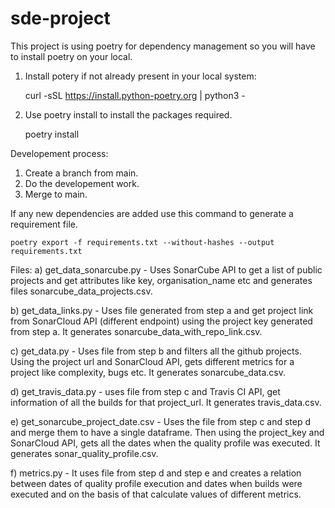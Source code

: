 # sde-project

This project is using poetry for dependency management so you will have to install poetry on your local.

1. Install potery if not already present in your local system:
    
    curl -sSL https://install.python-poetry.org | python3 -
2. Use poetry install to install the packages required.
    
    poetry install  

Developement process:
1. Create a branch from main.
2. Do the developement work.
3. Merge to main.


If any new dependencies are added use this command to generate a requirement file.
    
    poetry export -f requirements.txt --without-hashes --output requirements.txt

Files: 
a) get_data_sonarcube.py - Uses SonarCube API to get a list of public projects and get attributes like key, organisation_name etc and generates files sonarcube_data_projects.csv.

b) get_data_links.py - Uses file generated from step a and get project link from SonarCloud API (different endpoint) using the project key generated from step a. It generates sonarcube_data_with_repo_link.csv.

c) get_data.py - Uses file from step b and filters all the github projects. Using the project url and SonarCloud API, gets different metrics for a project like complexity, bugs etc. It generates sonarcube_data.csv.

d) get_travis_data.py - uses file from step c and Travis CI API, get information of all the builds for that project_url. It generates travis_data.csv.

e) get_sonarcube_project_date.csv - Uses the file from step c and step d and merge them to have a single dataframe. Then using the project_key and SonarCloud API, gets all the dates when the quality profile was executed. It generates sonar_quality_profile.csv.

f) metrics.py - It uses file from step d and step e and creates a relation between dates of quality profile execution and dates when builds were executed and on the basis of that calculate values of different metrics.

